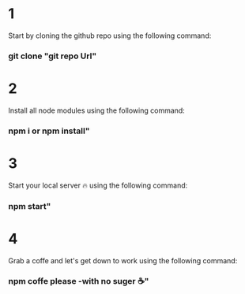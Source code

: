 # 1
Start by cloning the github repo using the following command:

### git clone "git repo Url"

# 2
Install all node modules using the following command:

### npm i  or npm install"

# 3
Start your local server 🔥 using the following command:

### npm start"

# 4
Grab a coffe and let's get down to work using the following command:

### npm coffe please -with no suger ☕"
